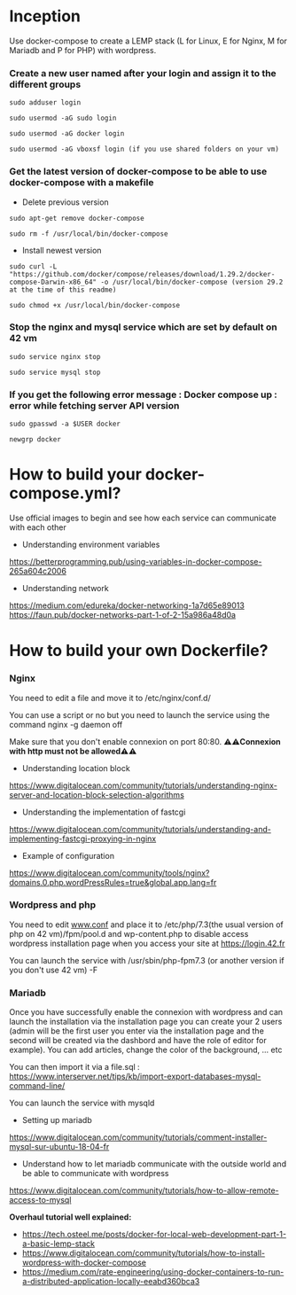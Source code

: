 # Inception

Use docker-compose to create a LEMP stack (L for Linux, E for Nginx, M for Mariadb and P for PHP) with wordpress.

### Create a new user named after your login and assign it to the different groups ###

`sudo adduser login`

`sudo usermod -aG sudo login`

`sudo usermod -aG docker login`

`sudo usermod -aG vboxsf login (if you use shared folders on your vm)`

### Get the latest version of docker-compose to be able to use docker-compose with a makefile ###

* Delete previous version

`sudo apt-get remove docker-compose`

`sudo rm -f /usr/local/bin/docker-compose`

* Install newest version

`sudo curl -L "https://github.com/docker/compose/releases/download/1.29.2/docker-compose-Darwin-x86_64" -o /usr/local/bin/docker-compose
(version 29.2 at the time of this readme)`

`sudo chmod +x /usr/local/bin/docker-compose`

### Stop the nginx and mysql service which are set by default on 42 vm ###

`sudo service nginx stop`

`sudo service mysql stop`

### If you get the following error message : Docker compose up : error while fetching server API version ###

`sudo gpasswd -a $USER docker`

`newgrp docker`

# How to build your docker-compose.yml? #

Use official images to begin and see how each service can communicate with each other

* Understanding environment variables

https://betterprogramming.pub/using-variables-in-docker-compose-265a604c2006

* Understanding network

https://medium.com/edureka/docker-networking-1a7d65e89013
https://faun.pub/docker-networks-part-1-of-2-15a986a48d0a

# How to build your own Dockerfile? #

### Nginx ###

You need to edit a file and move it to /etc/nginx/conf.d/

You can use a script or no but you need to launch the service using the command nginx -g daemon off

Make sure that you don't enable connexion on port 80:80. :warning::warning:**Connexion with http must not be allowed**:warning::warning:

* Understanding location block

https://www.digitalocean.com/community/tutorials/understanding-nginx-server-and-location-block-selection-algorithms

* Understanding the implementation of fastcgi

https://www.digitalocean.com/community/tutorials/understanding-and-implementing-fastcgi-proxying-in-nginx

* Example of configuration

https://www.digitalocean.com/community/tools/nginx?domains.0.php.wordPressRules=true&global.app.lang=fr

### Wordpress and php ###
You need to edit www.conf and place it to /etc/php/7.3(the usual version of php on 42 vm)/fpm/pool.d and wp-content.php to disable access wordpress installation page when you access your site at https://login.42.fr

You can launch the service with /usr/sbin/php-fpm7.3 (or another version if you don't use 42 vm) -F

### Mariadb ###
Once you have successfully enable the connexion with wordpress and can launch the installation via the installation page you can create your 2 users (admin will be the first user you enter via the installation page
and the second will be created via the dashbord and have the role of editor for example). You can add articles, change the color of the background, ... etc

You can then import it via a file.sql : https://www.interserver.net/tips/kb/import-export-databases-mysql-command-line/

You can launch the service with mysqld

* Setting up mariadb

https://www.digitalocean.com/community/tutorials/comment-installer-mysql-sur-ubuntu-18-04-fr

* Understand how to let mariadb communicate with the outside world and be able to communicate with wordpress

https://www.digitalocean.com/community/tutorials/how-to-allow-remote-access-to-mysql

**Overhaul tutorial well explained:**

- https://tech.osteel.me/posts/docker-for-local-web-development-part-1-a-basic-lemp-stack
- https://www.digitalocean.com/community/tutorials/how-to-install-wordpress-with-docker-compose
- https://medium.com/rate-engineering/using-docker-containers-to-run-a-distributed-application-locally-eeabd360bca3




